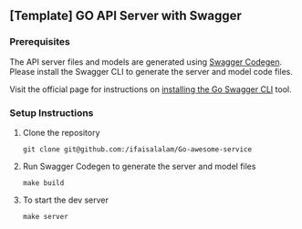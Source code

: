 ## [Template] GO API Server with Swagger

### Prerequisites

The API server files and models are generated using [Swagger Codegen](https://swagger.io/tools/swagger-codegen/).
Please install the Swagger CLI to generate the server and model code files.

Visit the official page for instructions on [installing the Go Swagger CLI](https://goswagger.io/install.html) tool.

### Setup Instructions

1. Clone the repository

    ```shell
    git clone git@github.com:/ifaisalalam/Go-awesome-service
    ```

2. Run Swagger Codegen to generate the server and model files

    ```shell
    make build
    ```

3. To start the dev server

    ```shell
    make server
    ```
